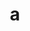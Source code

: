 ---
layout: cake
title:  a
type: cake
bannerimg: /banners/cakebanner
comic: cake_12.png
name: The Great Futility, Part II
hovertext: heh heh
next: 13
prev: 11
permalink: cakes/12/
---
